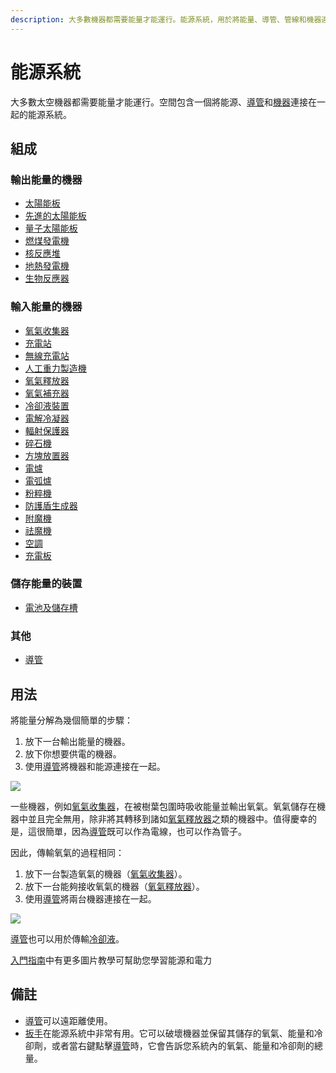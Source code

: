 ```yaml
---
description: 大多數機器都需要能量才能運行。能源系統，用於將能量、導管、管線和機器連接在一起。
---
```


# 能源系統

大多數太空機器都需要能量才能運行。空間包含一個將能源、[導管](../item/Conduit.md)和[機器](itemlist.md#ji-qi-he-gong-zuo-tai)連接在一起的能源系統。

## 組成

### 輸出能量的機器

* [太陽能板](../item/Solar-Panel.md)
* [先進的太陽能板](../item/Advanced-Solar-Panel.md)
* [量子太陽能板](../item/Quantum-Solar-Panel.md)
* [燃煤發電機](../item/Coal-Generator.md)
* [核反應堆](../item/Nuclear-Reactor.md)
* [地熱發電機](../item/Geothermal-Generator.md)
* [生物反應器](../item/Bio-Reactor.md)

### 輸入能量的機器

* [氧氣收集器](../item/Oxygen-Collector.md)
* [充電站](../item/Charging-Station.md)
* [無線充電站](../item/Wireless-Charging-Station.md)
* [人工重力製造機](../item/Artificial-Gravity-Generator.md)
* [氧氣釋放器](../item/Oxygen-Bubble-Distributor.md)
* [氧氣補充器](../item/Tank-Refiller.md)
* [冷卻液裝置](../item/Coolant-Unit.md)
* [電解冷凝器](../item/Electrolytic-Condenser.md)
* [輻射保護器](../item/Electron-Belt-Generator.md)
* [碎石機](../item/Block-Breaker.md)
* [方塊放置器](../item/Block-Placer.md)
* [電爐](../item/Electric-Furnace.md)
* [電弧爐](../item/Electric-Arc-Furnace.md)
* [粉粹機](../item/Pulverizer.md)
* [防護盾生成器](../item/Forcefield-Generator.md)
* [附魔機](../item/Enchanter.md)
* [祛魔機](../item/Disenchanter.md)
* [空調](../item/Air-Conditioner.md)
* [充電板](../item/Charge-Pad.md)

### 儲存能量的裝置

* [電池及儲存槽](../item/Clusters.md)

### 其他

* [導管](../item/Conduit.md)

## 用法

將能量分解為幾個簡單的步驟：

1. 放下一台輸出能量的機器。
2. 放下你想要供電的機器。
3. 使用[導管](../item/Conduit.md)將機器和能源連接在一起。

![](https://camo.githubusercontent.com/f612db6ceff7f6f719f87debc5c229abf59b5204dde10a60974785f01305c53d/68747470733a2f2f692e696d6775722e636f6d2f524961715539792e706e67)

一些機器，例如[氧氣收集器](../item/Oxygen-Collector.md)，在被樹葉包圍時吸收能量並輸出氧氣。氧氣儲存在機器中並且完全無用，除非將其轉移到諸如[氧氣釋放器](../item/Oxygen-Bubble-Distributor.md#qi-dong)之類的機器中。值得慶幸的是，這很簡單，因為[導管](../item/Conduit.md)既可以作為電線，也可以作為管子。

因此，傳輸氧氣的過程相同：

1. 放下一台製造氧氣的機器（[氧氣收集器](../item/Oxygen-Collector.md)）。
2. 放下一台能夠接收氧氣的機器（[氧氣釋放器](../item/Oxygen-Bubble-Distributor.md)）。
3. 使用[導管](../item/Conduit.md)將兩台機器連接在一起。

![](https://camo.githubusercontent.com/7d18c6abba5663e3b4e6116314f252bcb793208176539224cfebc0b9a6df6bac/68747470733a2f2f692e696d6775722e636f6d2f4a6835546264502e706e67)

[導管](../item/Conduit.md)也可以用於傳輸[冷卻液](../item/Coolant-Unit.md)。

[入門指南](../)中有更多圖片教學可幫助您學習能源和電力

## 備註

* [導管](../item/Conduit.md)可以遠距離使用。
* [扳手](../item/Wrench.md)在能源系統中非常有用。它可以破壞機器並保留其儲存的氧氣、能量和冷卻劑，或者當右鍵點擊[導管](../item/Conduit.md)時，它會告訴您系統內的氧氣、能量和冷卻劑的總量。
